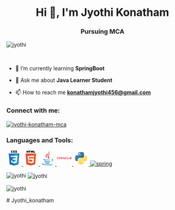 <h1 align="center">Hi 👋, I'm Jyothi Konatham</h1>
<h3 align="center">Pursuing MCA</h3>

<p align="left"> <img src="https://komarev.com/ghpvc/?username=jyothi&label=Profile%20views&color=0e75b6&style=flat" alt="jyothi" /> </p>

<p align="left"> <a href="https://twitter.com/" target="blank"><img src="https://img.shields.io/twitter/follow/?logo=twitter&style=for-the-badge" alt="" /></a> </p>

- 🌱 I’m currently learning **SpringBoot**

- 💬 Ask me about **Java Learner Student**

- 📫 How to reach me **konathamjyothi456@gmail.com**

<h3 align="left">Connect with me:</h3>
<p align="left">
<a href="https://linkedin.com/in/jyothi-konatham-mca" target="blank"><img align="center" src="https://raw.githubusercontent.com/rahuldkjain/github-profile-readme-generator/master/src/images/icons/Social/linked-in-alt.svg" alt="jyothi-konatham-mca" height="30" width="40" /></a>
</p>

<h3 align="left">Languages and Tools:</h3>
<p align="left"> <a href="https://www.w3schools.com/css/" target="_blank" rel="noreferrer"> <img src="https://raw.githubusercontent.com/devicons/devicon/master/icons/css3/css3-original-wordmark.svg" alt="css3" width="40" height="40"/> </a> <a href="https://www.w3.org/html/" target="_blank" rel="noreferrer"> <img src="https://raw.githubusercontent.com/devicons/devicon/master/icons/html5/html5-original-wordmark.svg" alt="html5" width="40" height="40"/> </a> <a href="https://www.java.com" target="_blank" rel="noreferrer"> <img src="https://raw.githubusercontent.com/devicons/devicon/master/icons/java/java-original.svg" alt="java" width="40" height="40"/> </a> <a href="https://www.oracle.com/" target="_blank" rel="noreferrer"> <img src="https://raw.githubusercontent.com/devicons/devicon/master/icons/oracle/oracle-original.svg" alt="oracle" width="40" height="40"/> </a> <a href="https://www.python.org" target="_blank" rel="noreferrer"> <img src="https://raw.githubusercontent.com/devicons/devicon/master/icons/python/python-original.svg" alt="python" width="40" height="40"/> </a> <a href="https://spring.io/" target="_blank" rel="noreferrer"> <img src="https://www.vectorlogo.zone/logos/springio/springio-icon.svg" alt="spring" width="40" height="40"/> </a> </p>

<p><img align="left" src="https://github-readme-stats.vercel.app/api/top-langs?username=jyothi&show_icons=true&locale=en&layout=compact" alt="jyothi" /></p>

<p>&nbsp;<img align="center" src="https://github-readme-stats.vercel.app/api?username=jyothi&show_icons=true&locale=en" alt="jyothi" /></p>

<p><img align="center" src="https://github-readme-streak-stats.herokuapp.com/?user=jyothi&" alt="jyothi" /></p>
# Jyothi_konatham
